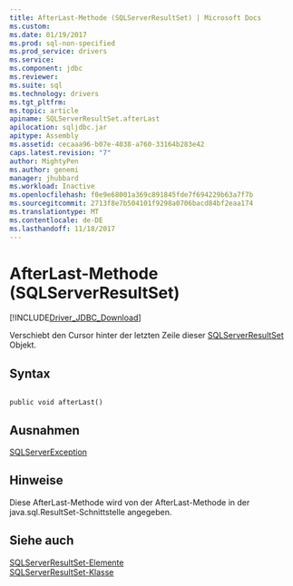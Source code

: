 ```yaml
---
title: AfterLast-Methode (SQLServerResultSet) | Microsoft Docs
ms.custom: 
ms.date: 01/19/2017
ms.prod: sql-non-specified
ms.prod_service: drivers
ms.service: 
ms.component: jdbc
ms.reviewer: 
ms.suite: sql
ms.technology: drivers
ms.tgt_pltfrm: 
ms.topic: article
apiname: SQLServerResultSet.afterLast
apilocation: sqljdbc.jar
apitype: Assembly
ms.assetid: cecaaa96-b07e-4038-a760-33164b283e42
caps.latest.revision: "7"
author: MightyPen
ms.author: genemi
manager: jhubbard
ms.workload: Inactive
ms.openlocfilehash: f0e9e68001a369c891845fde7f694229b63a7f7b
ms.sourcegitcommit: 2713f8e7b504101f9298a0706bacd84bf2eaa174
ms.translationtype: MT
ms.contentlocale: de-DE
ms.lasthandoff: 11/18/2017
---
```

# <a name="afterlast-method-sqlserverresultset"></a>AfterLast-Methode (SQLServerResultSet)
[!INCLUDE[Driver_JDBC_Download](../../../includes/driver_jdbc_download.md)]

  Verschiebt den Cursor hinter der letzten Zeile dieser [SQLServerResultSet](../../../connect/jdbc/reference/sqlserverresultset-class.md) Objekt.  
  
## <a name="syntax"></a>Syntax  
  
```  
  
public void afterLast()  
```  
  
## <a name="exceptions"></a>Ausnahmen  
 [SQLServerException](../../../connect/jdbc/reference/sqlserverexception-class.md)  
  
## <a name="remarks"></a>Hinweise  
 Diese AfterLast-Methode wird von der AfterLast-Methode in der java.sql.ResultSet-Schnittstelle angegeben.  
  
## <a name="see-also"></a>Siehe auch  
 [SQLServerResultSet-Elemente](../../../connect/jdbc/reference/sqlserverresultset-members.md)   
 [SQLServerResultSet-Klasse](../../../connect/jdbc/reference/sqlserverresultset-class.md)  
  
  
